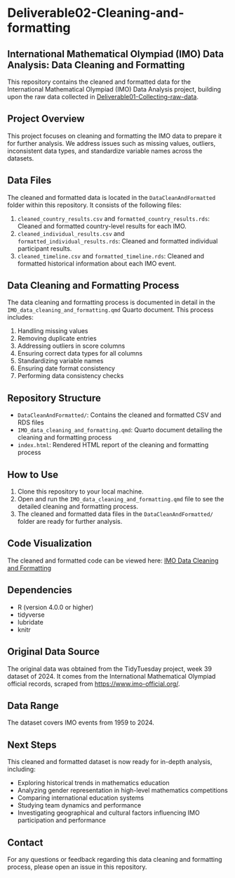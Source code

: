 # Deliverable02-Cleaning-and-formatting

## International Mathematical Olympiad (IMO) Data Analysis: Data Cleaning and Formatting

This repository contains the cleaned and formatted data for the International Mathematical Olympiad (IMO) Data Analysis project, building upon the raw data collected in [Deliverable01-Collecting-raw-data](https://github.com/Zhongyuelin/Deliverable01-Collecting-raw-data-).

## Project Overview

This project focuses on cleaning and formatting the IMO data to prepare it for further analysis. We address issues such as missing values, outliers, inconsistent data types, and standardize variable names across the datasets.

## Data Files

The cleaned and formatted data is located in the `DataCleanAndFormatted` folder within this repository. It consists of the following files:

1. `cleaned_country_results.csv` and `formatted_country_results.rds`: Cleaned and formatted country-level results for each IMO.
2. `cleaned_individual_results.csv` and `formatted_individual_results.rds`: Cleaned and formatted individual participant results.
3. `cleaned_timeline.csv` and `formatted_timeline.rds`: Cleaned and formatted historical information about each IMO event.

## Data Cleaning and Formatting Process

The data cleaning and formatting process is documented in detail in the `IMO_data_cleaning_and_formatting.qmd` Quarto document. This process includes:

1. Handling missing values
2. Removing duplicate entries
3. Addressing outliers in score columns
4. Ensuring correct data types for all columns
5. Standardizing variable names
6. Ensuring date format consistency
7. Performing data consistency checks

## Repository Structure

- `DataCleanAndFormatted/`: Contains the cleaned and formatted CSV and RDS files
- `IMO_data_cleaning_and_formatting.qmd`: Quarto document detailing the cleaning and formatting process
- `index.html`: Rendered HTML report of the cleaning and formatting process

## How to Use

1. Clone this repository to your local machine.
2. Open and run the `IMO_data_cleaning_and_formatting.qmd` file to see the detailed cleaning and formatting process.
3. The cleaned and formatted data files in the `DataCleanAndFormatted/` folder are ready for further analysis.

## Code Visualization

The cleaned and formatted code can be viewed here: [IMO Data Cleaning and Formatting](https://zhongyuelin.github.io/Deliverable02_Cleaning-and-formatting-/)

## Dependencies

- R (version 4.0.0 or higher)
- tidyverse
- lubridate
- knitr

## Original Data Source

The original data was obtained from the TidyTuesday project, week 39 dataset of 2024. It comes from the International Mathematical Olympiad official records, scraped from https://www.imo-official.org/.

## Data Range

The dataset covers IMO events from 1959 to 2024.

## Next Steps

This cleaned and formatted dataset is now ready for in-depth analysis, including:

- Exploring historical trends in mathematics education
- Analyzing gender representation in high-level mathematics competitions
- Comparing international education systems
- Studying team dynamics and performance
- Investigating geographical and cultural factors influencing IMO participation and performance

## Contact

For any questions or feedback regarding this data cleaning and formatting process, please open an issue in this repository.